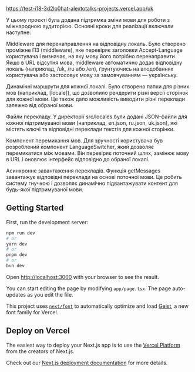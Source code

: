 https://test-i18-3d2lo0hat-alextotalks-projects.vercel.app/uk


У цьому проєкті була додана підтримка зміни мови для роботи з міжнародною аудиторією. Основні кроки для реалізації включали наступне:

Middleware для перенаправлення на відповідну локаль. Було створено проміжне ПЗ (middleware), яке перевіряє заголовки Accept-Language користувача і визначає, на яку мову його потрібно перенаправити. Якщо в URL відсутня мова, middleware автоматично додає відповідну локаль (наприклад, /uk, /ru або /en), ґрунтуючись на вподобаннях користувача або застосовує мову за замовчуванням — українську.

Динамічні маршрути для кожної локалі. Було створено папки для різних мов (наприклад, [locale]), що дозволило рендерити різні версії сторінок для кожної мови. Це також дало можливість виводити різні переклади залежно від обраної мови.

Файли перекладу. У директорії src/locales були додані JSON-файли для кожної підтримуваної мови (наприклад, en.json, ru.json, uk.json), які містять ключі та відповідні переклади текстів для кожної сторінки.

Компонент перемикання мов. Для зручності користувача був розроблений компонент LanguageSwitcher, який дозволяє перемикатися між мовами. Він перевіряє поточний шлях, замінює мову в URL і оновлює інтерфейс відповідно до обраної локалі.

Асинхронне завантаження перекладів. Функція getMessages завантажує відповідні переклади на основі поточної мови. Це робить систему гнучкою і дозволяє динамічно підвантажувати контент для будь-якої підтримуваної мови.

## Getting Started

First, run the development server:

```bash
npm run dev
# or
yarn dev
# or
pnpm dev
# or
bun dev
```

Open [http://localhost:3000](http://localhost:3000) with your browser to see the result.

You can start editing the page by modifying `app/page.tsx`. The page auto-updates as you edit the file.

This project uses [`next/font`](https://nextjs.org/docs/app/building-your-application/optimizing/fonts) to automatically optimize and load [Geist](https://vercel.com/font), a new font family for Vercel.

 
## Deploy on Vercel

The easiest way to deploy your Next.js app is to use the [Vercel Platform](https://vercel.com/new?utm_medium=default-template&filter=next.js&utm_source=create-next-app&utm_campaign=create-next-app-readme) from the creators of Next.js.

Check out our [Next.js deployment documentation](https://nextjs.org/docs/app/building-your-application/deploying) for more details.
